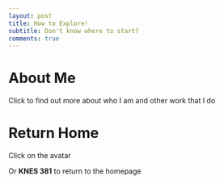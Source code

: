 ```yaml
---
layout: post
title: How to Explore!
subtitle: Don't know where to start?
comments: true
---
```


# About Me
Click to find out more about who I am and other work that I do


# Return Home
Click on the avatar

<a href="/assets/img/avaaatars.png)"></a>

Or  **KNES 381** to return to the homepage
